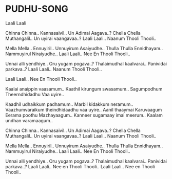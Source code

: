 # PUDHU-SONG
Laali Laali

Chinna Chinna.. Kannasaivil..
Un Adimai Aagava..?
Chella Chella Muthangalil..
Un uyirai vaangavaa..?
Laali Laali.. Naanum Thooli Thooli..

Mella Mella.. Ennuyiril..
Unnuyirum Asaiyudhe..
Thulla Thulla Ennidhayam..
Nammuyirul Niraiyudhe..
Laali Laali.. Nee En Thooli Thooli..

Unnai alli yendhiye..
Oru yugam pogava..?
Thalaimudhal kaalvarai..
Panividai parkava..?
Laali Laali.. Naanum Thooli Thooli..

Laali Laali.. Nee En Thooli Thooli..

Kaalai anaippin vaasamum..
Kaathil kirungum swasamum..
Sagumpodhum Theerndhidadhu Vaa uyire..

Kaadhil udhaikkum padhamum..
Marbil kidakkum neramum..
Vaazhumvaraikum theindhidaadhu vaa uyire..
Aanil thaaymai Karuvaagum
Eerama poothu Mazhayaagum..
Kanneer sugamaay imai meerum..
Kaalam undhan varamaagum..

Chinna Chinna.. Kannasaivil..
Un Adimai Aagava..?
Chella Chella Muthangalil..
Un uyirai vaangavaa..?
Laali Laali.. Naanum Thooli Thooli..

Mella Mella.. Ennuyiril..
Unnuyirum Asaiyudhe..
Thulla Thulla Ennidhayam..
Nammuyirul Niraiyudhe..
Laali Laali.. Nee En Thooli Thooli..

Unnai alli yendhiye..
Oru yugam pogava..?
Thalaimudhal kaalvarai..
Panividai parkava..?
Laali Laali.. Nee en Thooli Thooli..
Laali Laali.. Nee en Thooli Thooli..
